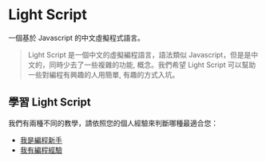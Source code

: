 # Light Script
一個基於 Javascript 的中文虛擬程式語言。

> Light Script 是一個中文的虛擬編程語言，語法類似 Javascript，但是是中文的，同時少去了一些複雜的功能, 概念。我們希望 Light Script 可以幫助一些對編程有興趣的人用簡單, 有趣的方式入坑。

## 學習 Light Script

我們有兩種不同的教學，請依照您的個人經驗來判斷哪種最適合您：
* [我是編程新手](/Guide/Beginner.md)
* [我有編程經驗]()
